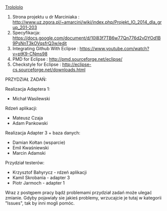 <a target="_blank" href="https://www.youtube.com/watch?v=iSHG_B4GhFg">Trolololo</a>

1. Strona projektu u dr Marciniaka : http://www.uz.zgora.pl/~amarcini/wiki/index.php/Projekt_IO_2014_dla_grup_201-203
2. Specyfikacja: https://docs.google.com/document/d/10l83f7TB6w77Qn776d2vDYOd1B9PsNnT3kOVqsfrQ3w/edit
3. Integrating Github With Eclipse : https://www.youtube.com/watch?v=ptK9-CNms98
4. PMD for Eclipse : http://pmd.sourceforge.net/eclipse/
5. Checkstyle for Eclipse : http://eclipse-cs.sourceforge.net/downloads.html

<p>PRZYDZIAŁ ZADAŃ:</p>
<p>Realizacja Adaptera 1:</p>
  <ul><li>Michał Wasilewski</ul>

<p>Rdzeń aplikacji:</p>
  <ul><li>Mateusz Czaja
  <li>Adam Pankowski</ul>
  
<p>Realizacja Adapter 3 + baza danych:</p>
  <ul><li>Damian Kołtan (wsparcie)
  <li>Emil Kwaśniewski
  <li>Marcin Adamski</ul>
  
<p>Przydział testerów:</p>
  <ul><li>Krzysztof Bahyrycz - rdzeń aplikacji
  <li>Kamil Skrobania - adapter 3
  <li>Piotr Jarmoch - adapter 1</ul>
  
<p>Wraz z postępem pracy bądź problemami przydział zadań może ulegać zmianie. 
Gdyby pojawiały sie jakieś problemy, wrzucajcie je tutaj w kategorii "Issues", tak by inni mogli pomóc.</p>
